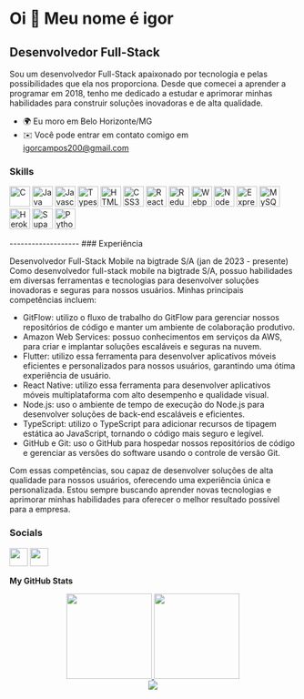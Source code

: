 Oi 👋 Meu nome é igor
=====================

Desenvolvedor Full-Stack
----------------------------

Sou um desenvolvedor Full-Stack apaixonado por tecnologia e pelas possibilidades que ela nos proporciona. Desde que comecei a aprender a programar em 2018, tenho me dedicado a estudar e aprimorar minhas habilidades para construir soluções inovadoras e de alta qualidade.

* 🌍  Eu moro em Belo Horizonte/MG
* ✉️  Você pode entrar em contato comigo em  [igorcampos200@gmail.com](mailto:igorcampos200@gmail.com)

### Skills

<p align="left">
<a href="https://docs.microsoft.com/en-us/cpp/?view=msvc-170" target="_blank" rel="noreferrer"><img src="https://raw.githubusercontent.com/danielcranney/readme-generator/main/public/icons/skills/c-colored.svg" width="36" height="36" alt="C" /></a>
<a href="https://www.oracle.com/java/" target="_blank" rel="noreferrer"><img src="https://raw.githubusercontent.com/danielcranney/readme-generator/main/public/icons/skills/java-colored.svg" width="36" height="36" alt="Java" /></a>
<a href="https://developer.mozilla.org/en-US/docs/Web/JavaScript" target="_blank" rel="noreferrer"><img src="https://raw.githubusercontent.com/danielcranney/readme-generator/main/public/icons/skills/javascript-colored.svg" width="36" height="36" alt="Javascript" /></a>
<a href="https://www.typescriptlang.org/" target="_blank" rel="noreferrer"><img src="https://raw.githubusercontent.com/danielcranney/readme-generator/main/public/icons/skills/typescript-colored.svg" width="36" height="36" alt="Typescript" /></a>
<a href="https://developer.mozilla.org/en-US/docs/Glossary/HTML5" target="_blank" rel="noreferrer"><img src="https://raw.githubusercontent.com/danielcranney/readme-generator/main/public/icons/skills/html5-colored.svg" width="36" height="36" alt="HTML5" /></a>
<a href="https://www.w3.org/TR/CSS/#css" target="_blank" rel="noreferrer"><img src="https://raw.githubusercontent.com/danielcranney/readme-generator/main/public/icons/skills/css3-colored.svg" width="36" height="36" alt="CSS3" /></a>
<a href="https://reactjs.org/" target="_blank" rel="noreferrer"><img src="https://raw.githubusercontent.com/danielcranney/readme-generator/main/public/icons/skills/react-colored.svg" width="36" height="36" alt="React" /></a>
<a href="https://redux.js.org/" target="_blank" rel="noreferrer"><img src="https://raw.githubusercontent.com/danielcranney/readme-generator/main/public/icons/skills/redux-colored.svg" width="36" height="36" alt="Redux" /></a>
<a href="https://webpack.js.org/" target="_blank" rel="noreferrer"><img src="https://raw.githubusercontent.com/danielcranney/readme-generator/main/public/icons/skills/webpack-colored.svg" width="36" height="36" alt="Webpack" /></a>
<a href="https://nodejs.org/en/" target="_blank" rel="noreferrer"><img src="https://raw.githubusercontent.com/danielcranney/readme-generator/main/public/icons/skills/nodejs-colored.svg" width="36" height="36" alt="NodeJS" /></a>
<a href="https://expressjs.com/" target="_blank" rel="noreferrer"><img src="https://raw.githubusercontent.com/danielcranney/readme-generator/main/public/icons/skills/express-colored.svg" width="36" height="36" alt="Express" /></a>
<a href="https://www.mysql.com/" target="_blank" rel="noreferrer"><img src="https://raw.githubusercontent.com/danielcranney/readme-generator/main/public/icons/skills/mysql-colored.svg" width="36" height="36" alt="MySQL" /></a>
<a href="https://www.heroku.com/" target="_blank" rel="noreferrer"><img src="https://raw.githubusercontent.com/danielcranney/readme-generator/main/public/icons/skills/heroku-colored.svg" width="36" height="36" alt="Heroku" /></a>
<a href="https://supabase.io/" target="_blank" rel="noreferrer"><img src="https://raw.githubusercontent.com/danielcranney/readme-generator/main/public/icons/skills/supabase-colored.svg" width="36" height="36" alt="Supabase" /></a>
<a href="https://www.python.org/" target="_blank" rel="noreferrer"><img src="https://raw.githubusercontent.com/danielcranney/readme-generator/main/public/icons/skills/python-colored.svg" width="36" heigth="36" alt="Python" /></a>
</p>
-------------------
### Experiência

Desenvolvedor Full-Stack Mobile na bigtrade S/A (jan de 2023 - presente)
Como desenvolvedor full-stack mobile na bigtrade S/A, possuo habilidades em diversas ferramentas e tecnologias para desenvolver soluções inovadoras e seguras para nossos usuários. Minhas principais competências incluem:

* GitFlow: utilizo o fluxo de trabalho do GitFlow para gerenciar nossos repositórios de código e manter um ambiente de colaboração produtivo.
* Amazon Web Services: possuo conhecimentos em serviços da AWS, para criar e implantar soluções escaláveis e seguras na nuvem.
* Flutter: utilizo essa ferramenta para desenvolver aplicativos móveis eficientes e personalizados para nossos usuários, garantindo uma ótima experiência de usuário.
* React Native: utilizo essa ferramenta para desenvolver aplicativos móveis multiplataforma com alto desempenho e qualidade visual.
* Node.js: uso o ambiente de tempo de execução do Node.js para desenvolver soluções de back-end escaláveis e eficientes.
* TypeScript: utilizo o TypeScript para adicionar recursos de tipagem estática ao JavaScript, tornando o código mais seguro e legível.
* GitHub e Git: uso o GitHub para hospedar nossos repositórios de código e gerenciar as versões do software usando o controle de versão Git.

Com essas competências, sou capaz de desenvolver soluções de alta qualidade para nossos usuários, oferecendo uma experiência única e personalizada. Estou sempre buscando aprender novas tecnologias e aprimorar minhas habilidades para oferecer o melhor resultado possível para a empresa.




### Socials

<p align="left"> <a href="https://www.github.com/igorCmoreira" target="_blank" rel="noreferrer"><img src="https://raw.githubusercontent.com/danielcranney/readme-generator/main/public/icons/socials/github.svg" width="32" height="32" /></a> <a href="https://www.linkedin.com/in/igor-campos-moreira/" target="_blank" rel="noreferrer"><img src="https://raw.githubusercontent.com/danielcranney/readme-generator/main/public/icons/socials/linkedin.svg" width="32" height="32" /></a></p>

<b>My GitHub Stats</b>

  <div align="center">
  <a href="https://github.com/igorCmoreira">
  <img height="150em" src="https://github-readme-stats.vercel.app/api?username=igorCmoreira&show_icons=true&theme=nord&include_all_commits=true&count_private=true"/>
  <img height="150em" src="https://github-readme-stats.vercel.app/api/top-langs/?username=igorCmoreira&layout=compact&langs_count=7&theme=nord"/>
</div>
  <div align="center" ><a href="http://www.github.com/igorCmoreira"><img src="https://github-readme-streak-stats.herokuapp.com?user=igorCmoreira&theme=nord&date_format=M%20j%5B%2C%20Y%5D" /></a></div>

